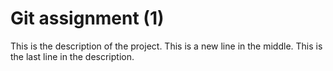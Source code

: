 # Git assignment (1)
This is the description of the project.
This is a new line in the middle.
This is the last line in the description.
